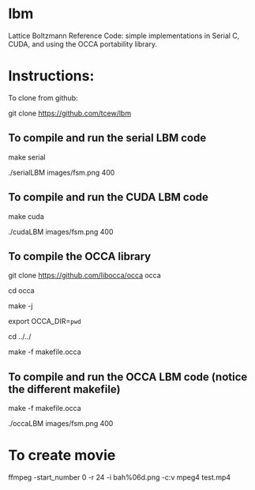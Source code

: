 # lbm
Lattice Boltzmann Reference Code: simple implementations in Serial C, CUDA, and using the OCCA portability library.

# Instructions:
To clone from github:
 
git clone https://github.com/tcew/lbm

## To compile and run the serial LBM code
make serial

./serialLBM images/fsm.png 400

## To compile and run the CUDA LBM code
make cuda

./cudaLBM images/fsm.png 400

## To compile the OCCA library 
git clone https://github.com/libocca/occa occa

cd occa

make -j

export OCCA_DIR=`pwd`

cd ../../

make -f makefile.occa

## To compile and run the OCCA LBM code (notice the different makefile)
make -f makefile.occa 

./occaLBM images/fsm.png 400

# To create movie
ffmpeg -start_number 0 -r 24 -i bah%06d.png -c:v mpeg4 test.mp4
